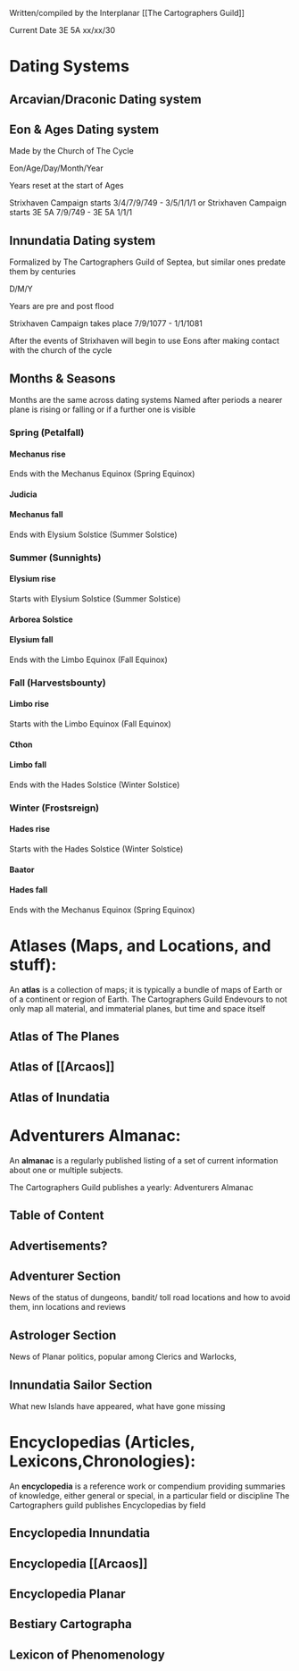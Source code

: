 Written/compiled by the Interplanar [[The Cartographers Guild]] 

Current Date 3E 5A xx/xx/30



# Dating Systems
## Arcavian/Draconic Dating system
## Eon & Ages Dating system

Made by the Church of The Cycle

Eon/Age/Day/Month/Year

Years reset at the start of Ages

Strixhaven Campaign starts 3/4/7/9/749 - 3/5/1/1/1
or 
Strixhaven Campaign starts 3E 5A 7/9/749 - 3E 5A 1/1/1


## Innundatia Dating system

Formalized by The Cartographers Guild of Septea, but similar ones predate them by centuries

D/M/Y

Years are pre and post flood

Strixhaven Campaign takes place 7/9/1077 - 1/1/1081

After the events of Strixhaven will begin to use Eons after making contact with the church of the cycle

## Months & Seasons
Months are the same across dating systems
Named after periods a nearer plane is rising or falling or if a further one is visible
### Spring (Petalfall)
#### Mechanus rise
Ends with the Mechanus Equinox (Spring Equinox)
#### Judicia 
#### Mechanus fall
Ends with Elysium Solstice (Summer Solstice)
### Summer (Sunnights)
#### Elysium rise
Starts with Elysium Solstice (Summer Solstice)
#### Arborea Solstice
#### Elysium fall
Ends with the Limbo Equinox (Fall Equinox)
### Fall (Harvestsbounty)
#### Limbo rise
Starts with the Limbo Equinox (Fall Equinox)
#### Cthon 
#### Limbo fall
Ends with the Hades Solstice (Winter Solstice)
### Winter (Frostsreign)
#### Hades rise
Starts with the Hades Solstice (Winter Solstice)
#### Baator 
#### Hades fall
Ends with the Mechanus Equinox (Spring Equinox)



# Atlases (Maps, and Locations, and stuff):

An **atlas** is a collection of maps; it is typically a bundle of maps of Earth or of a continent or region of Earth.
The Cartographers Guild Endevours to not only map all material, and immaterial planes, but time and space itself

## Atlas of The Planes

## Atlas of [[Arcaos]]

## Atlas of Inundatia

# Adventurers Almanac:
An **almanac** is a regularly published listing of a set of current information about one or multiple subjects.

The Cartographers Guild publishes a yearly: Adventurers Almanac
## Table of Content
## Advertisements?
## Adventurer Section

News of the status of dungeons, bandit/ toll road locations and how to avoid them, inn locations and reviews

## Astrologer Section

News of Planar politics, popular among Clerics and Warlocks,

## Innundatia Sailor Section

What new Islands have appeared, what have gone missing

## 

# Encyclopedias (Articles, Lexicons,Chronologies):
An **encyclopedia** is a reference work or compendium providing summaries of knowledge, either general or special, in a particular field or discipline
The Cartographers guild publishes Encyclopedias by field

## Encyclopedia Innundatia

## Encyclopedia [[Arcaos]]

## Encyclopedia Planar

## Bestiary Cartographa

## Lexicon of Phenomenology
